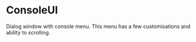 # ConsoleUI
Dialog window with console menu.
This menu has a few customisations and ability to scrolling.
